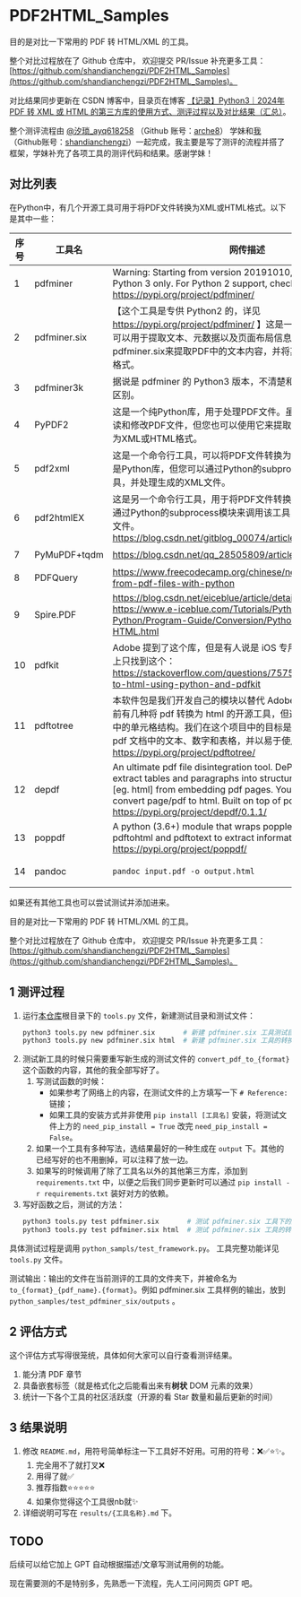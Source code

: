 # PDF2HTML_Samples

目的是对比一下常用的 PDF 转 HTML/XML 的工具。

整个对比过程放在了 Github 仓库中，
欢迎提交 PR/Issue 补充更多工具：[https://github.com/shandianchengzi/PDF2HTML_Samples](https://github.com/shandianchengzi/PDF2HTML_Samples)。

对比结果同步更新在 CSDN 博客中，目录页在博客 [【记录】Python3｜2024年 PDF 转 XML 或 HTML 的第三方库的使用方式、测评过程以及对比结果（汇总）](https://blog.csdn.net/sunyuhua_keyboard/article/details/138093382)。

整个测评流程由 [@汐琐_ayq618258](https://blog.csdn.net/ayq618258) （Github 账号：[arche8](https://github.com/arche8)） 学妹和[我](https://blog.csdn.net/qq_46106285)（Github账号：[shandianchengzi](https://github.com/shandianchengzi)）一起完成，我主要是写了测评的流程并搭了框架，学妹补充了各项工具的测评代码和结果。感谢学妹！

## 对比列表
在Python中，有几个开源工具可用于将PDF文件转换为XML或HTML格式。以下是其中一些：

| 序号 | 工具名       | 网传描述                                                     | 测试结果 |
| ---- | ------------ | ------------------------------------------------------------ | -------- |
| 1    | pdfminer     | Warning: Starting from version 20191010, PDFMiner supports Python 3 only. For Python 2 support, check out pdfminer.six. https://pypi.org/project/pdfminer/ |          |
| 2 | pdfminer.six | 【这个工具是专供 Python2 的，详见 https://pypi.org/project/pdfminer/ 】这是一个PDF文档解析器，可以用于提取文本、元数据以及页面布局信息。您可以使用pdfminer.six来提取PDF中的文本内容，并将其转换为XML或HTML格式。 | ✅⭐pdfminer.six: https://products.documentprocessing.com/zh/conversion/python/pdfminer.six 多参考一些文档。 |
| 3    | pdfminer3k   | 据说是 pdfminer 的 Python3 版本，不清楚和 pdfminer.six 有什么区别。 |          |
| 4    | PyPDF2       | 这是一个纯Python库，用于处理PDF文件。虽然主要用于创建、阅读和修改PDF文件，但您也可以使用它来提取文本内容，并将其转换为XML或HTML格式。 |          |
| 5    | pdf2xml      | 这是一个命令行工具，可以将PDF文件转换为XML格式。虽然它不是Python库，但您可以通过Python的subprocess模块来调用该工具，并处理生成的XML文件。 |          |
| 6    | pdf2htmlEX   | 这是另一个命令行工具，用于将PDF文件转换为HTML格式。您可以通过Python的subprocess模块来调用该工具，并处理生成的HTML文件。https://blog.csdn.net/gitblog_00074/article/details/136775457 | ✅⭐⭐⭐⭐pdf2htmlEX：除了大纲有点问题，其他都很好。它还提供了很多转换参数https://github.com/coolwanglu/pdf2htmlEX/wiki/Command-Line-Options |
| 7    | PyMuPDF+tqdm | https://blog.csdn.net/qq_28505809/article/details/124147552  | ✅⭐PyMuPDF+tqdm：和pdfminer.six转换结果类似 |
| 8    | PDFQuery     | https://www.freecodecamp.org/chinese/news/extract-data-from-pdf-files-with-python | ✅⭐PDFQuery：不好，和pdfminer.six转换结果类似 |
| 9    | Spire.PDF    | https://blog.csdn.net/eiceblue/article/details/135988859, https://www.e-iceblue.com/Tutorials/Python/Spire.PDF-for-Python/Program-Guide/Conversion/Python-Convert-PDF-to-HTML.html | ✅⭐⭐⭐Spire.PDF：还行，就是转换参数太少，并且试用会有水印，最多只能转化10页 |
| 10   | pdfkit       | Adobe 提到了这个库，但是有人说是 iOS 专用的，StackOverflow 上只找到这个：https://stackoverflow.com/questions/75757120/convert-pdf-to-html-using-python-and-pdfkit |          |
| 11 |pdftotree|本软件包是我们开发自己的模块以替代 Adobe Acrobat 的成果。目前有几种将 pdf 转换为 html 的开源工具，但这些工具无法保留表格中的单元格结构。我们在这个项目中的目标是开发一个工具，提取 pdf 文档中的文本、数字和表格，并以易于使用的格式返回。https://pypi.org/project/pdftotree/|✅⭐⭐pdftotree：能转换但效果不太好，去除了很多格式|
| 12 |depdf|An ultimate pdf file disintegration tool. DePDF is designed to extract tables and paragraphs into structured markup language [eg. html] from embedding pdf pages. You can also use it to convert page/pdf to html. Built on top of pdfplumber. https://pypi.org/project/depdf/0.1.1/|✅⭐⭐depdf：能转换但效果不太好，去除了很多格式，和pdftotree类似，都不太能很明显的分清PDF的各个章节|
| 13 |poppdf|A python (3.6+) module that wraps poppler's pdftoimage, pdftohtml and pdftotext to extract informations from PDF. https://pypi.org/project/poppdf/||
| 14 |pandoc|`pandoc input.pdf -o output.html`|❌【已测，失败】pandoc 不接受 pdf 这个输入。详见 [【记录】Pandoc｜Linux安装最新Pandoc](https://blog.csdn.net/qq_46106285/article/details/138094313)。|

如果还有其他工具也可以尝试测试并添加进来。

目的是对比一下常用的 PDF 转 HTML/XML 的工具。

整个对比过程放在了 Github 仓库中，
欢迎提交 PR/Issue 补充更多工具：[https://github.com/shandianchengzi/PDF2HTML_Samples](https://github.com/shandianchengzi/PDF2HTML_Samples)。

## 1 测评过程

1. 运行[本仓库](https://github.com/shandianchengzi/PDF2HTML_Samples)根目录下的 `tools.py` 文件，新建测试目录和测试文件：
    ```bash
    python3 tools.py new pdfminer.six       # 新建 pdfminer.six 工具测试目录 `python_samples/test_pdfminer_six`
    python3 tools.py new pdfminer.six html  # 新建 pdfminer.six 工具的转换为 HTML 的测试文件 `python_samples/test_pdfminer_six/to_html.py`
    ```
2. 测试新工具的时候只需要重写新生成的测试文件的 `convert_pdf_to_{format}` 这个函数的内容，其他的我全部写好了。
   1. 写测试函数的时候：
	   - 如果参考了网络上的内容，在测试文件的上方填写一下 `# Reference: ` 链接；
	   - 如果工具的安装方式并非使用 `pip install [工具名]` 安装，将测试文件上方的 `need_pip_install = True` 改完 `need_pip_install = False`。
   4. 如果一个工具有多种写法，选结果最好的一种生成在 `output` 下。其他的已经写好的也不用删掉，可以注释了放一边。
   5. 如果写的时候调用了除了工具名以外的其他第三方库，添加到 `requirements.txt` 中，以便之后我们同步更新时可以通过 `pip install -r requirements.txt` 装好对方的依赖。
3. 写好函数之后，测试的方法：
   ```bash
   python3 tools.py test pdfminer.six       # 测试 pdfminer.six 工具下的所有格式转换文件
   python3 tools.py test pdfminer.six html  # 测试 pdfminer.six 工具的转换为 HTML 的测试文件
   ```

具体测试过程是调用 `python_sampls/test_framework.py`。
工具完整功能详见 `tools.py` 文件。

测试输出：输出的文件在当前测评的工具的文件夹下，并被命名为 `to_{format}_{pdf_name}.{format}`。例如 pdfminer.six 工具样例的输出，放到 `python_samples/test_pdfminer_six/outputs` 。

## 2 评估方式

这个评估方式写得很笼统，具体如何大家可以自行查看测评结果。

1. 能分清 PDF 章节
2. 具备嵌套标签（就是格式化之后能看出来有**树状** DOM 元素的效果）
3. 统计一下各个工具的社区活跃度（开源的看 Star 数量和最后更新的时间）


## 3 结果说明

1. 修改 `README.md`，用符号简单标注一下工具好不好用。可用的符号：❌✅⭐✨。
   1. 完全用不了就打叉❌
   2. 用得了就✅
   3. 推荐指数⭐⭐⭐⭐⭐
   4. 如果你觉得这个工具很nb就✨
2. 详细说明可写在 `results/{工具名称}.md` 下。

## TODO

后续可以给它加上 GPT 自动根据描述/文章写测试用例的功能。

现在需要测的不是特别多，先熟悉一下流程，先人工问问网页 GPT 吧。
